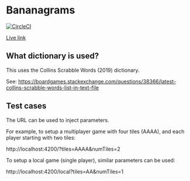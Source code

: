# Bananagrams

[![CircleCI](https://dl.circleci.com/status-badge/img/gh/domsleee/bananagrams/tree/main.svg?style=shield&circle-token=40296ea105c633306ed58fb1f26706b4f4c6568c)](https://dl.circleci.com/status-badge/redirect/gh/domsleee/bananagrams)

[Live link](https://domsleee.github.io/bananagrams/)

## What dictionary is used?

This uses the Collins Scrabble Words (2019) dictionary.

See: https://boardgames.stackexchange.com/questions/38366/latest-collins-scrabble-words-list-in-text-file

## Test cases

The URL can be used to inject parameters.

For example, to setup a multiplayer game with four tiles (AAAA), and each player starting with two tiles:

http://localhost:4200/?tiles=AAAA&numTiles=2

To setup a local game (single player), similar parameters can be used:

http://localhost:4200/local?tiles=AA&numTiles=1

